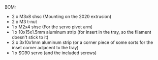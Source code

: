 BOM:
- 2 x M3x8 shsc (Mounting on the 2020 extrusion)
- 2 x M3 t-nut
- 1 x M2x4 shsc (For the servo pivot arm)
- 1 x 10x15x1.5mm aluminum strip (for insert in the tray, so the filament doesn't stick to it)
- 2 x 3x10x1mm aluminum strip (or a corner piece of some sorts for the inset corner adjacent to the tray)
- 1 x SG90 servo (and the included screws)